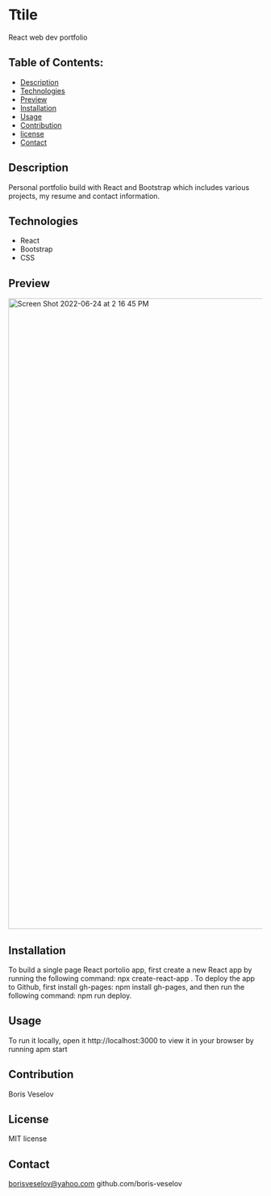 # Ttile 

React web dev portfolio
  
## Table of Contents:
  
* [Description](#description)
* [Technologies](#technologies)
* [Preview](#preview)
* [Installation](#installation)
* [Usage](#usage)
* [Contribution](#contribution)
* [license](#license)
* [Contact](#contact)

## Description

Personal portfolio build with React and Bootstrap which includes various projects, my resume and contact information.

## Technologies

* React
* Bootstrap
* CSS

## Preview
<img width="1248" alt="Screen Shot 2022-06-24 at 2 16 45 PM" src="https://user-images.githubusercontent.com/96749114/175641271-0c678021-af5e-4e91-878f-31e90f02e08a.png">

## Installation

To build a single page React portolio app, first create a new React app by running the following command: npx create-react-app <projectname>. To deploy the app to Github, first install gh-pages: npm install gh-pages, and then run the following command: npm run deploy.

## Usage

To run it locally, open it http://localhost:3000 to view it in your browser by running apm start

## Contribution

Boris Veselov

## License
  
MIT license

## Contact

borisveselov@yahoo.com
github.com/boris-veselov
  
